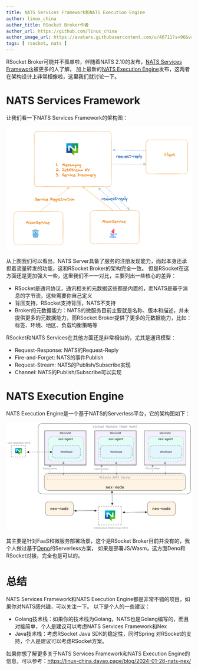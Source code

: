 ```yaml
---
title: NATS Services Framework和NATS Execution Engine
author: linux_china
author_title: RSocket Broker作者
author_url: https://github.com/linux_china
author_image_url: https://avatars.githubusercontent.com/u/46711?s=96&v=4
tags: [ rsocket, nats ]
---
```


RSocket Broker可能并不孤单啦，伴随着NATS 2.10的发布，[NATS Services Framework](https://natsbyexample.com/examples/services/intro/go)被更多的人了解，
加上最新的[NATS Execution Engine](https://nats.io/blog/introducing_nex/)发布，这两者在架构设计上非常相像啦，这里我们就讨论一下。

# NATS Services Framework

让我们看一下NATS Services Framework的架构图：

![NATS Services Framework](../static/img/blogs/nats-services-framework.png)

从上图我们可以看出，NATS Server具备了服务的注册发现能力，而起本身还承担着流量转发的功能，这和RSocket Broker的架构完全一致。
但是RSocket在这方面还是更加强大一些，这里我们不一一对比，主要列出一些核心的差异：

* RSocket是通讯协议，通讯相关的元数据这些都是内置的，而NATS是基于消息的字节流，这些需要你自己定义
* 背压支持，RSocket支持背压，NATS不支持
* Broker的元数据能力：NATS的微服务目前主要就是名称、版本和描述，并未提供更多的元数据能力，而RSocket Broker提供了更多的元数据能力，比如：标签、环境、地区、负载均衡策略等

RSocket和NATS Services在其他方面还是非常相似的，尤其是通讯模型：

* Request-Response: NATS的Request-Reply
* Fire-and-Forget: NATS的事件Publish
* Request-Stream: NATS的Publish/Subscribe实现
* Channel: NATS的Publish/Subscribe可以实现

# NATS Execution Engine

NATS Execution Engine是一个基于NATS的Serverless平台，它的架构图如下：

![NATS Execution Engine](../static/img/blogs/nex-architecture.png)

其主要是针对FaaS和微服务部署场景，这个是RSocket Broker目前并没有的，我个人做过基于[Deno](https://deno.com/)的Serverless方案，
如果是部署JS/Wasm，这方面Deno和RSocket对接，完全也是可以的。

# 总结

NATS Services Framework和NATS Execution Engine都是非常不错的项目，如果你对NATS感兴趣，可以关注一下。
以下是个人的一些建议：

* Golang技术栈：如果你的技术栈为Golang，NATS也是Golang编写的，而且对接简单，个人是建议可以考虑NATS Services Framework和Nex
* Java技术栈：考虑RSocket Java SDK的稳定性，同时Spring 对RSocket的支持，个人是建议可以考虑RSocket方案。

如果你想了解更多关于NATS Services Framework和NATS Execution Engine的信息，可以参考：https://linux-china.davao.page/blog/2024-01-26-nats-nex/
